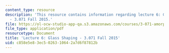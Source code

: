 ```yaml
---
content_type: resource
description: 'This resource contains information regarding lecture 6: Glass shaping
  - 3.071 Fall 2015.'
file: https://ol-ocw-studio-app-qa.s3.amazonaws.com/courses/3-071-amorphous-materials-fall-2015/c858e5e83ec5026310642a7d6f87812b_MIT3_071F15_Lecture6.pdf
file_type: application/pdf
resourcetype: Document
title: 'Lecture 6: Glass Shaping - 3.071 Fall 2015'
uid: c858e5e8-3ec5-0263-1064-2a7d6f87812b
---
```

